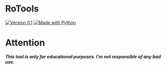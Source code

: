 # RoTools
<a href="https://github.com/RodrikWan"><img title="Version 0.1" src="https://img.shields.io/badge/Version-0.1.0 prealpha-brightgreen"></a>
<a href="https://github.com/RodrikWan"><img title="Made with Python" src="https://img.shields.io/badge/Made with-Python-blue"></a>
# Attention 
***This tool is only for educational purposes. I'm not responsible of any bad use.***
